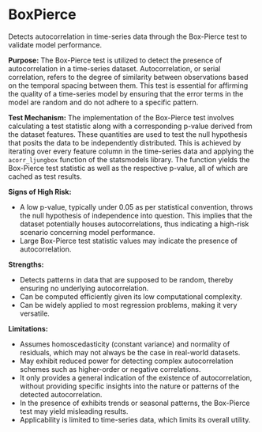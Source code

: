 # BoxPierce

Detects autocorrelation in time-series data through the Box-Pierce test to validate model performance.

**Purpose:** The Box-Pierce test is utilized to detect the presence of autocorrelation in a time-series dataset.
Autocorrelation, or serial correlation, refers to the degree of similarity between observations based on the
temporal spacing between them. This test is essential for affirming the quality of a time-series model by ensuring
that the error terms in the model are random and do not adhere to a specific pattern.

**Test Mechanism:** The implementation of the Box-Pierce test involves calculating a test statistic along with a
corresponding p-value derived from the dataset features. These quantities are used to test the null hypothesis that
posits the data to be independently distributed. This is achieved by iterating over every feature column in the
time-series data and applying the `acorr_ljungbox` function of the statsmodels library. The function yields the
Box-Pierce test statistic as well as the respective p-value, all of which are cached as test results.

**Signs of High Risk:**

- A low p-value, typically under 0.05 as per statistical convention, throws the null hypothesis of independence
into question. This implies that the dataset potentially houses autocorrelations, thus indicating a high-risk
scenario concerning model performance.
- Large Box-Pierce test statistic values may indicate the presence of autocorrelation.

**Strengths:**

- Detects patterns in data that are supposed to be random, thereby ensuring no underlying autocorrelation.
- Can be computed efficiently given its low computational complexity.
- Can be widely applied to most regression problems, making it very versatile.

**Limitations:**

- Assumes homoscedasticity (constant variance) and normality of residuals, which may not always be the case in
real-world datasets.
- May exhibit reduced power for detecting complex autocorrelation schemes such as higher-order or negative
correlations.
- It only provides a general indication of the existence of autocorrelation, without providing specific insights
into the nature or patterns of the detected autocorrelation.
- In the presence of exhibits trends or seasonal patterns, the Box-Pierce test may yield misleading results.
- Applicability is limited to time-series data, which limits its overall utility.